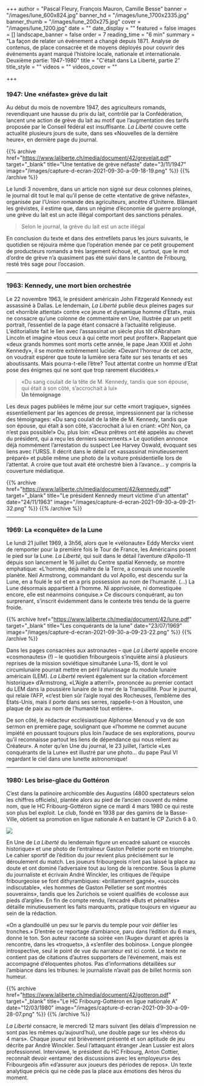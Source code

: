 +++
author = "Pascal Fleury, François Mauron, Camille Besse"
banner = "/images/lune_600x824.jpg"
banner_hd = "/images/lune_1700x2335.jpg"
banner_thumb = "/images/lune_200x275.jpg"
cover = "/images/lune_1200.jpg"
date = ""
date_display = ""
featured = false
images = []
landscape_banner = false
order = 7
reading_time = "6 min"
summary = "La façon de relater un événement a changé depuis 1871. Analyse de contenus, de place consacrée et de moyens déployés pour couvrir des événements ayant marqué l’histoire locale, nationale et internationale. Deuxième partie: 1947-1980"
title = "C'était dans La Liberté, partie 2"
title_style = ""
videos = ""
videos_cover = ""

+++
### 1947: Une «néfaste» grève du lait

Au début du mois de novembre 1947, des agriculteurs romands, revendiquant une hausse du prix du lait, contrôlé par la Confédération, lancent une action de grève du lait au motif que l’augmentation des tarifs proposée par le Conseil fédéral est insuffisante. _La Liberté_ couvre cette actualité plusieurs jours de suite, dans ses «Nouvelles de la dernière heure», en dernière page du journal.

{{% archive href="https://www.laliberte.ch/media/document/42/grevelait.pdf" target="_blank" title="Une tentative de grève néfaste" date="3/11/1947" image="/images/capture-d-ecran-2021-09-30-a-09-18-19.png" %}}  {{% /archive %}}

Le lundi 3 novembre, dans un article non signé sur deux colonnes pleines, le journal dit tout le mal qu’il pense de cette «tentative de grève néfaste», organisée par l’Union romande des agriculteurs, ancêtre d’Uniterre. Blâmant les grévistes, il estime que, dans un régime d’économie de guerre prolongé, une grève du lait est un acte illégal comportant des sanctions pénales.

> Selon le journal, la grève du lait est un acte illégal

En conclusion du texte et dans des entrefilets parus les jours suivants, le quotidien se réjouira même que l’opération menée par ce petit groupement de producteurs romands a très largement échoué, et, surtout, que le mot d’ordre de grève n’a quasiment pas été suivi dans le canton de Fribourg, resté très sage pour l’occasion.

***

### 1963: Kennedy, une mort bien orchestrée

Le 22 novembre 1963, le président américain John Fitzgerald Kennedy est assassiné à Dallas. Le lendemain, _La Liberté_ publie deux pleines pages sur cet «horrible attentat» contre «ce jeune et dynamique homme d’Etat», mais ne consacre qu’une colonne de commentaire en Une, illustrée par un petit portrait, l’essentiel de la page étant consacré à l’actualité religieuse. L’éditorialiste fait le lien avec l’assassinat un siècle plus tôt d’Abraham Lincoln et imagine «tous ceux à qui cette mort peut profiter». Rappelant que «deux grands hommes sont morts cette année, le pape Jean XXIII et John Kennedy», il se montre extrêmement lucide: «Devant l’horreur de cet acte, on voudrait espérer que toute la lumière sera faite sur ses tenants et ses aboutissants. Mais pourra-t-elle l’être? Tout attentat contre un homme d’Etat pose des énigmes qui ne sont que trop rarement élucidées.»

> «Du sang coulait de la tête de M. Kennedy, tandis que son épouse, qui était à son côté, s’accrochait à lui»  
> **Un témoignage**

Les deux pages publiées le même jour sur cette «mort tragique», signées essentiellement par les agences de presse, impressionnent par la richesse des témoignages: «Du sang coulait de la tête de M. Kennedy, tandis que son épouse, qui était à son côté, s’accrochait à lui en criant: «Oh! Non, ça n’est pas possible!» Ou, plus loin: «Deux prêtres ont été appelés au chevet du président, qui a reçu les derniers sacrements.» Le quotidien annonce déjà nommément l’arrestation du suspect Lee Harvey Oswald, évoquant ses liens avec l’URSS. Il décrit dans le détail cet «assassinat minutieusement préparé» et publie même une photo de la voiture présidentielle lors de l’attentat. A croire que tout avait été orchestré bien à l’avance… y compris la couverture médiatique.

{{% archive href="https://www.laliberte.ch/media/document/42/kennedy.pdf" target="_blank" title="Le président Kennedy meurt victime d'un attentat" date="24/11/1963" image="/images/capture-d-ecran-2021-09-30-a-09-21-32.png" %}}  {{% /archive %}}

***

### 1969: La «conquête» de la Lune

Le lundi 21 juillet 1969, à 3h56, alors que le «vélonaute» Eddy Merckx vient de remporter pour la première fois le Tour de France, les Américains posent le pied sur la Lune. _La Liberté_, qui suit dans le détail l’aventure d’Apollo-11 depuis son lancement le 16 juillet du Centre spatial Kennedy, se montre emphatique: «L’homme, déjà maître de la Terre, a conquis une nouvelle planète. Neil Armstrong, commandant du vol Apollo, est descendu sur la Lune, en a foulé le sol et en a pris possession au nom de l’humanité. (…) La Lune désormais appartient à l’homme. Ni apprivoisée, ni domestiquée encore, elle est néanmoins conquise.» Ce discours conquérant, au ton surprenant, s’inscrit évidemment dans le contexte très tendu de la guerre froide.

{{% archive href="https://www.laliberte.ch/media/document/42/lune.pdf" target="_blank" title="Les conquérants de la lune" date="23/07/1969" image="/images/capture-d-ecran-2021-09-30-a-09-23-22.png" %}}  {{% /archive %}}

Dans les pages consacrées aux astronautes – que _La Liberté_ appelle encore «cosmonautes» (!) – le quotidien fribourgeois s’inquiète ainsi à plusieurs reprises de la mission soviétique simultanée Luna-15, dont le vol circumlunaire pourrait mettre en péril l’alunissage du module lunaire américain (LEM). _La Liberté_ revient également sur la citation «forcément historique» d’Armstrong, «L’Aigle a atterri!», prononcée au premier contact du LEM dans la poussière lunaire de la mer de la Tranquillité. Pour le journal, qui relaie l’AFP, «c’est bien sûr l’aigle royal des Rocheuses, l’emblème des Etats-Unis, mais il porte dans ses serres, rappelle-t-on à Houston, une plaque de paix au nom de l’humanité tout entière».

De son côté, le rédacteur ecclésiastique Alphonse Menoud y va de son sermon en première page, soulignant que «l’homme ne commet aucune impiété en poussant toujours plus loin l’audace de ses explorations, pourvu qu’il reconnaisse partout les liens de dépendance qui nous relient au Créateur». A noter qu’en Une du journal, le 23 juillet, l’article «Les conquérants de la Lune» est illustré par une photo… du pape Paul VI regardant le ciel dans une lunette astronomique!

***

### 1980: Les brise-glace du Gottéron

C’est dans la patinoire archicomble des Augustins (4800 spectateurs selon les chiffres officiels), plantée alors au pied de l’ancien couvent du même nom, que le HC Fribourg-Gottéron signe ce mardi 4 mars 1980 ce qui reste son plus bel exploit. Le club, fondé en 1938 par des gamins de la Basse-Ville, obtient sa promotion en ligue nationale A en battant le CP Zurich 6 à 0.

![](/images/capture-d-ecran-2021-09-30-a-08-36-25.png)

En Une de _La Liberté_ du lendemain figure un encadré saluant ce «succès historique» et une photo de l’entraîneur Gaston Pelletier porté en triomphe. Le cahier sportif de l’édition du jour revient plus précisément sur le déroulement du match. Les joueurs fribourgeois n’ont pas laissé la place au doute et ont dominé l’adversaire tout au long de la rencontre. Sous la plume du journaliste et écrivain André Winckler, les critiques de l’équipe fribourgeoise se font dithyrambiques: «brillamment gagné», «succès indiscutable», «les hommes de Gaston Pelletier se sont montrés souverains», tandis que les Zurichois se voient qualifiés de «colosse aux pieds d’argile». En fin de compte rendu, l’encadré «Buts et pénalités» détaille minutieusement les faits marquants, pratique toujours en vigueur au sein de la rédaction.

«On a glandouillé un peu sur le parvis du temple pour voir défiler les tronches.» D’entrée ce reportage d’ambiance, paru dans l’édition du 6 mars, donne le ton. Son auteur raconte sa soirée «en l’Auge» durant et après la rencontre, dans les «troquets», à «s’enfiler des bobinos». Longue plongée introspective, seul le point de vue du narrateur est ici conté. Le texte ne contient pas de citations d’autres supporters de l’événement, mais est accompagné d’éloquentes photos. Pas d’informations détaillées sur l’ambiance dans les tribunes: le journaliste n’avait pas de billet hormis son humeur.

{{% archive href="https://www.laliberte.ch/media/document/42/gotteron.pdf" target="_blank" title="Le HC Fribourg-Gottéron en ligue nationale A" date="12/03/1980" image="/images/capture-d-ecran-2021-09-30-a-09-28-07.png" %}}  {{% /archive %}}

_La Liberté_ consacre, le mercredi 12 mars suivant (les délais d’impression ne sont pas les mêmes qu’aujourd’hui), une double page sur les «héros du 4 mars». Chaque joueur est brièvement présenté et son aptitude de jeu décrite par André Winckler. Seul l’attaquant étranger Jean Lussier est alors professionnel. Interviewé, le président du HC Fribourg, Anton Cottier, reconnaît devoir «entamer des discussions avec les employeurs» des Fribourgeois afin «d’assurer aux joueurs des périodes de repos». Un texte analytique précis qui ne cède pas la place aux émotions des héros du moment.